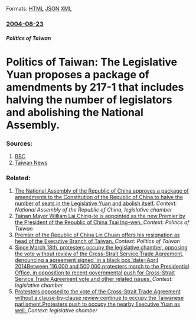 
Formats: [HTML](/news/2004/08/23/politics-of-taiwan-the-legislative-yuan-proposes-a-package-of-amendments-by-217a1-that-includes-halving-the-number-of-legislators-and-ab.html)  [JSON](/news/2004/08/23/politics-of-taiwan-the-legislative-yuan-proposes-a-package-of-amendments-by-217a1-that-includes-halving-the-number-of-legislators-and-ab.json)  [XML](/news/2004/08/23/politics-of-taiwan-the-legislative-yuan-proposes-a-package-of-amendments-by-217a1-that-includes-halving-the-number-of-legislators-and-ab.xml)  

### [2004-08-23](/news/2004/08/23/index.md)

##### Politics of Taiwan
#  Politics of Taiwan: The Legislative Yuan proposes a package of amendments by 217-1 that includes halving the number of legislators and abolishing the National Assembly. 




### Sources:

1. [BBC](http://news.bbc.co.uk/2/hi/asia-pacific/3589714.stm)
2. [Taiwan News](http://www.etaiwannews.com/Taiwan/2004/08/24/1093312475.htm)

### Related:

1. [ The National Assembly of the Republic of China approves a package of amendments to the Constitution of the Republic of China to halve the number of seats in the Legislative Yuan and abolish itself.](/news/2005/06/7/the-national-assembly-of-the-republic-of-china-approves-a-package-of-amendments-to-the-constitution-of-the-republic-of-china-to-halve-the-n.md) _Context: National Assembly of the Republic of China, legislative chamber_
2. [Tainan Mayor William Lai Ching-te is appointed as the new Premier by the President of the Republic of China Tsai Ing-wen. ](/news/2017/09/5/tainan-mayor-william-lai-ching-te-is-appointed-as-the-new-premier-by-the-president-of-the-republic-of-china-tsai-ing-wen.md) _Context: Politics of Taiwan_
3. [Premier of the Republic of China Lin Chuan offers his resignation as head of the Executive Branch of Taiwan. ](/news/2017/09/4/premier-of-the-republic-of-china-lin-chuan-offers-his-resignation-as-head-of-the-executive-branch-of-taiwan.md) _Context: Politics of Taiwan_
4. [Since March 18th, protesters occupy the legislative chamber, opposing the vote without review of the Cross-Strait Service Trade Agreement, denouncing a agreement signed 'in a black box.'date=April 2014Between 116,000 and 500,000 protesters march to the Presidential Office, in opposition to recent governmental push for Cross-Strait Service Trade Agreement vote and other related issues. ](/news/2014/03/30/since-march-18th-protesters-occupy-the-legislative-chamber-opposing-the-vote-without-review-of-the-cross-strait-service-trade-agreement-d.md) _Context: legislative chamber_
5. [Protesters opposed to the vote of the Cross-Strait Trade Agreement without a clause-by-clause review continue to occupy the Taiwanese parliament.Protesters push to occupy the nearby Executive Yuan as well. ](/news/2014/03/23/protesters-opposed-to-the-vote-of-the-cross-strait-trade-agreement-without-a-clause-by-clause-review-continue-to-occupy-the-taiwanese-parlia.md) _Context: legislative chamber_
